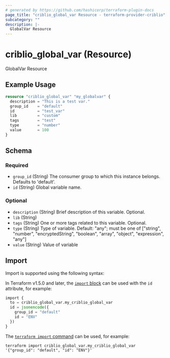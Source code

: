 ```yaml
---
# generated by https://github.com/hashicorp/terraform-plugin-docs
page_title: "criblio_global_var Resource - terraform-provider-criblio"
subcategory: ""
description: |-
  GlobalVar Resource
---
```


# criblio_global_var (Resource)

GlobalVar Resource

## Example Usage

```terraform
resource "criblio_global_var" "my_globalvar" {
  description = "This is a test var."
  group_id    = "default"
  id          = "test_var"
  lib         = "custom"
  tags        = "test"
  type        = "number"
  value       = 100
}
```

<!-- schema generated by tfplugindocs -->
## Schema

### Required

- `group_id` (String) The consumer group to which this instance belongs. Defaults to 'default'.
- `id` (String) Global variable name.

### Optional

- `description` (String) Brief description of this variable. Optional.
- `lib` (String)
- `tags` (String) One or more tags related to this variable. Optional.
- `type` (String) Type of variable. Default: "any"; must be one of ["string", "number", "encryptedString", "boolean", "array", "object", "expression", "any"]
- `value` (String) Value of variable

## Import

Import is supported using the following syntax:

In Terraform v1.5.0 and later, the [`import` block](https://developer.hashicorp.com/terraform/language/import) can be used with the `id` attribute, for example:

```terraform
import {
  to = criblio_global_var.my_criblio_global_var
  id = jsonencode({
    group_id = "default"
    id = "ENV"
  })
}
```

The [`terraform import` command](https://developer.hashicorp.com/terraform/cli/commands/import) can be used, for example:

```shell
terraform import criblio_global_var.my_criblio_global_var '{"group_id": "default", "id": "ENV"}'
```
